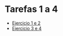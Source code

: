# Tarefas 1 a 4

- [Ejercicio 1 e 2](https://github.com/Toresp/Ejercicios-Bases-De-Datos/blob/master/Ejercicio%201%20e%202(Apuntes%20e%20Instalaci%C3%B3n).md)
- [Ejercicio 3 e 4](https://github.com/Toresp/Ejercicios-Bases-De-Datos/blob/master/Ejercicio%203%20e%204.md)
